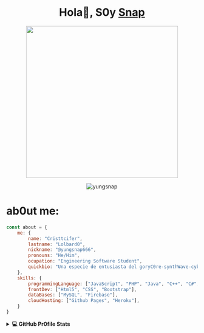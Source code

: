 <h1 align="center">Hola👋, S0y <a href="https://github.com/yungsnap">Snap</a></h1>

<p align="center">
  <img src="https://safebooru.org//images/2943/350a96e7f7d9591bd9b884c650ee137dfda5eafb.gif?3065544" alt"ysnp"  width="400" height="400">
</p>

<p align="center"> <img src="https://komarev.com/ghpvc/?username=yungsnap&label=Profile%20views&color=0e75b6&style=plastic" alt="yungsnap" /> </p>

# ab0ut me:
```js
const about = {
    me: {
        name: "Cristtcifer",
        lastname: "Lolbard0",
        nickname: "@yungsnap666",
        pronouns: "He/Him",
        ocupation: "Engineering Software Student",
        quickbio: "Una especie de entusiasta del goryC0re-synthWave-cyberPunk-melomaniac-amateurMusician-foodLover-gamerMc/D00m-jiterClick-coder-programmer-dogLover",
    },
    skills: {
        programmingLanguage: ["JavaScript", "PHP", "Java", "C++", "C#", "Python"],
        frontDev: ["Html5", "CSS", "Bootstrap"],
        dataBases: ["MySQL", "Firebase"],
        cloudHosting: ["Github Pages", "Heroku"],
    }    
}
```
<details> 
  <summary><b>💻 GitHub Pr0file Stats</b></summary>
  <br/>
<table align="center">
  <tr>
    <td valign="top"><img src="https://github-readme-stats.vercel.app/api/top-langs/?username=yungsnap&layout=compact&show_icons=true&title_color=ffffff&icon_color=34abeb&text_color=daf7dc&bg_color=151515"/></td>
    <td valign="top"><img src="https://github-readme-stats.vercel.app/api?username=yungsnap&show_icons=true&title_color=ffffff&icon_color=34abeb&text_color=daf7dc&bg_color=151515"/></td>
  </tr>
</table>
  <br/>
</details>


